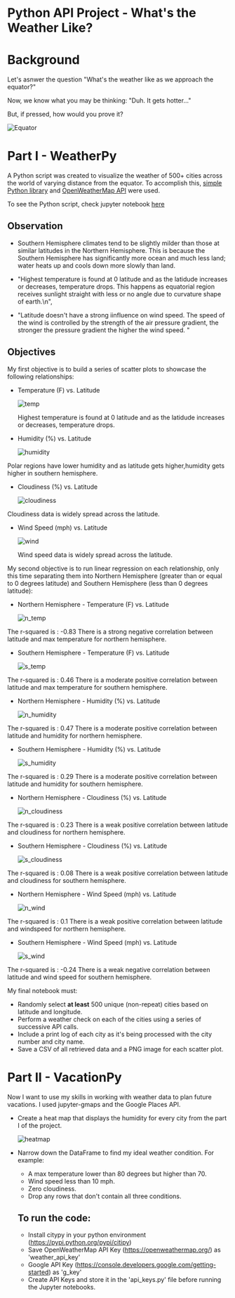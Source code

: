 # Python API Project - What's the Weather Like?

# Background
Let's asnwer the question "What's the weather like as we approach the equator?"

Now, we know what you may be thinking: "Duh. It gets hotter..."

But, if pressed, how would you prove it?

![Equator](Images/equatorsign.png)

# Part I - WeatherPy

A Python script was created to visualize the weather of 500+ cities across the world of varying distance from the equator. To accomplish this, [simple Python library](https://pypi.python.org/pypi/citipy) and [OpenWeatherMap API](https://openweathermap.org/api) were used.

To see the Python script, check jupyter notebook [here](https://github.com/mmparvez/python-api-challenge/blob/main/WeatherPy/WeatherPy.ipynb)

## Observation

- Southern Hemisphere climates tend to be slightly milder than those at similar latitudes in the Northern Hemisphere. This is because the Southern Hemisphere has significantly more ocean and much less land; water heats up and cools down more slowly than land.

- "Highest temperature is found at 0 latitude and as the latidude increases or decreases, temperature drops. This happens as equatorial region receives sunlight straight with less or no angle due to curvature shape of earth.\n",

- "Latitude doesn't have a strong iinfluence on wind speed. The speed of the wind is controlled by the strength of the air pressure gradient, the stronger the pressure gradient the higher the wind speed. "

## Objectives

My first objective is to build a series of scatter plots to showcase the following relationships:

- Temperature (F) vs. Latitude

  ![temp](Images/Lat_vs_Temp.png)

  Highest temperature is found at 0 latitude and as the latidude increases or decreases, temperature drops.

- Humidity (%) vs. Latitude

  ![humidity](Images/Lat_vs_Humidity.png)

Polar regions have lower humidity and as latitude gets higher,humidity gets higher in southern hemisphere.

- Cloudiness (%) vs. Latitude

  ![cloudiness](Images/Lat_vs_Cloudiness.png)

Cloudiness data is widely spread across the latitude.

- Wind Speed (mph) vs. Latitude

  ![wind](<Images/Lat_vs_WindSpeed.png>)

  Wind speed data is widely spread across the latitude.

My second objective is to run linear regression on each relationship, only this time separating them into Northern Hemisphere (greater than or equal to 0 degrees latitude) and Southern Hemisphere (less than 0 degrees latitude):

- Northern Hemisphere - Temperature (F) vs. Latitude

  ![n_temp](Images/Northern%20Hemisphere%20-%20Max%20Temp%20vs.%20Latitude%20Linear%20Regression.png)

The r-squared is : -0.83
There is a strong negative correlation between latitude and max temperature for northern hemisphere.

- Southern Hemisphere - Temperature (F) vs. Latitude

  ![s_temp](Images/Southern%20Hemisphere%20-%20Max%20Temp%20vs.%20Latitude%20Linear%20Regression.png)

The r-squared is : 0.46
There is a moderate positive correlation between latitude and max temperature for southern hemisphere.

- Northern Hemisphere - Humidity (%) vs. Latitude

  ![n_humidity](<Images/Northern%20Hemisphere%20-%20Humidity%20(%25)%20vs.%20Latitude%20Linear%20Regression.png>)

The r-squared is : 0.47
There is a moderate positive correlation between latitude and humidity for northern hemisphere.

- Southern Hemisphere - Humidity (%) vs. Latitude

  ![s_humidity](<Images/Southern%20Hemisphere%20-%20Humidity%20(%25)%20vs.%20Latitude%20Linear%20Regression.png>)

The r-squared is : 0.29
There is a moderate positive correlation between latitude and humidity for southern hemisphere.

- Northern Hemisphere - Cloudiness (%) vs. Latitude

  ![n_cloudiness](<Images/Northern%20Hemisphere%20-%20Cloudiness%20(%25)%20vs.%20Latitude%20Linear%20Regression.png>)

The r-squared is : 0.23
There is a weak positive correlation between latitude and cloudiness for northern hemisphere.

- Southern Hemisphere - Cloudiness (%) vs. Latitude

  ![s_cloudiness](<Images/Southern%20Hemisphere%20-%20Cloudiness%20(%25)%20vs.%20Latitude%20Linear%20Regression.png>)

The r-squared is : 0.08
There is a weak positive correlation between latitude and cloudiness for southern hemisphere.

- Northern Hemisphere - Wind Speed (mph) vs. Latitude

  ![n_wind](Images/Northern%20Hemisphere%20-%20Wind%20Speed%20(mph)%20vs.%20Latitude%20Linear%20Regression.png)

The r-squared is : 0.1
There is a weak positive correlation between latitude and windspeed for northern hemisphere.

- Southern Hemisphere - Wind Speed (mph) vs. Latitude

  ![s_wind](Images/Southern%20Hemisphere%20-%20Wind%20Speed%20(mph)%20vs.%20Latitude%20Linear%20Regression.png)

The r-squared is : -0.24
There is a weak negative correlation between latitude and wind speed for southern hemisphere.

My final notebook must:

- Randomly select **at least** 500 unique (non-repeat) cities based on latitude and longitude.
- Perform a weather check on each of the cities using a series of successive API calls.
- Include a print log of each city as it's being processed with the city number and city name.
- Save a CSV of all retrieved data and a PNG image for each scatter plot.

# Part II - VacationPy

Now I want to use my skills in working with weather data to plan future vacations. I used jupyter-gmaps and the Google Places API.

- Create a heat map that displays the humidity for every city from the part I of the project.

  ![heatmap](Images/Humidity_Heatmap.png)

- Narrow down the DataFrame to find my ideal weather condition. For example:

  - A max temperature lower than 80 degrees but higher than 70.
  - Wind speed less than 10 mph.
  - Zero cloudiness.
  - Drop any rows that don't contain all three conditions.

  ## To run the code:

  - Install citypy in your python environment (https://pypi.python.org/pypi/citipy)
  - Save OpenWeatherMap API Key (https://openweathermap.org/) as 'weather_api_key'
  - Google API Key (https://console.developers.google.com/getting-started) as 'g_key'
  - Create API Keys and store it in the 'api_keys.py' file before running the Jupyter notebooks.
